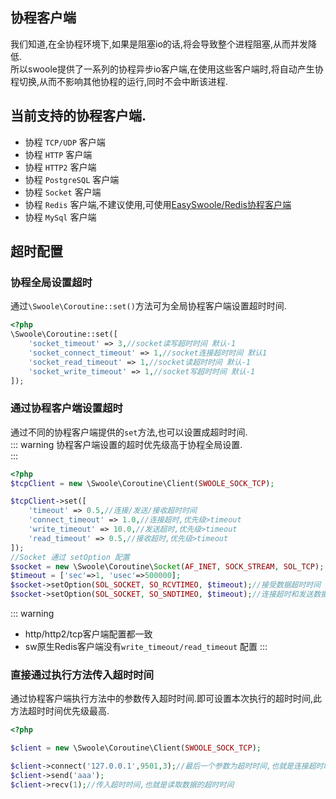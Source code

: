 ## 协程客户端
我们知道,在全协程环境下,如果是阻塞io的话,将会导致整个进程阻塞,从而并发降低.  
所以swoole提供了一系列的协程异步io客户端,在使用这些客户端时,将自动产生协程切换,从而不影响其他协程的运行,同时不会中断该进程.   
## 当前支持的协程客户端.  
- 协程 `TCP/UDP` 客户端
- 协程 `HTTP` 客户端
- 协程 `HTTP2` 客户端
- 协程 `PostgreSQL` 客户端
- 协程 `Socket` 客户端
- 协程 `Redis` 客户端,不建议使用,可使用[EasySwoole/Redis协程客户端](/Cn/Components/Redis/introduction.md) 
- 协程 `MySql` 客户端

## 超时配置
### 协程全局设置超时
通过`\Swoole\Coroutine::set()`方法可为全局协程客户端设置超时时间.   
```php
<?php
\Swoole\Coroutine::set([
    'socket_timeout' => 3,//socket读写超时时间 默认-1
    'socket_connect_timeout' => 1,//socket连接超时时间 默认1
    'socket_read_timeout' => 1,//socket读超时时间 默认-1
    'socket_write_timeout' => 1,//socket写超时时间 默认-1
]);

```
### 通过协程客户端设置超时
通过不同的协程客户端提供的`set`方法,也可以设置成超时时间.  
::: warning
协程客户端设置的超时优先级高于协程全局设置.  
:::
```php
<?php
$tcpClient = new \Swoole\Coroutine\Client(SWOOLE_SOCK_TCP);

$tcpClient->set([
    'timeout' => 0.5,//连接/发送/接收超时时间
    'connect_timeout' => 1.0,//连接超时,优先级>timeout
    'write_timeout' => 10.0,//发送超时,优先级>timeout
    'read_timeout' => 0.5,//接收超时,优先级>timeout
]);
//Socket 通过 setOption 配置
$socket = new \Swoole\Coroutine\Socket(AF_INET, SOCK_STREAM, SOL_TCP);
$timeout = ['sec'=>1, 'usec'=>500000];
$socket->setOption(SOL_SOCKET, SO_RCVTIMEO, $timeout);//接受数据超时时间
$socket->setOption(SOL_SOCKET, SO_SNDTIMEO, $timeout);//连接超时和发送数据超时的配置

```

::: warning
- http/http2/tcp客户端配置都一致
- sw原生Redis客户端没有`write_timeout/read_timeout` 配置
:::


### 直接通过执行方法传入超时时间
通过协程客户端执行方法中的参数传入超时时间.即可设置本次执行的超时时间,此方法超时时间优先级最高.  

```php
<?php

$client = new \Swoole\Coroutine\Client(SWOOLE_SOCK_TCP);

$client->connect('127.0.0.1',9501,3);//最后一个参数为超时时间,也就是连接超时时间
$client->send('aaa');
$client->recv(1);//传入超时时间,也就是读取数据的超时时间
```



